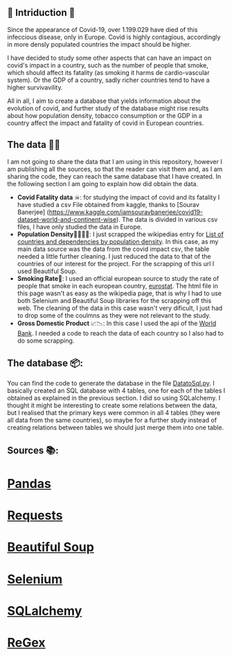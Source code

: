 ## 🦠 Intriduction 🦠
Since the appearance of Covid-19, over 1.199.029 have died of this infeccious disease, only in Europe. Covid is highly contagious, accordingly in more densly populated countries the impact should be higher. 

I have decided to study some other aspects that can have an impact on covid's impact in a country, such as the number of people that smoke, which should affect its fatality (as smoking it harms de cardio-vascular system). Or the GDP of a country, sadly richer countries tend to have a higher survivavility.

All in all, I aim to create a database that yields information about the evolution of covid, and further study of the database might rise results about how population density, tobacco consumption or the GDP in a country affect the impact and fatality of covid in European countries. 

## The data ✍🏼
I am not going to share the data that I am using in this repository, however I am publishing all the sources, so that the reader can visit them and, as I am sharing the code, they can reach the same database that I have created. In the following section I am going to explain how did obtain the data.
* **Covid Fatality data** ☠: for studying the impact of covid and its fatality I have studied a csv File obtained from kaggle, thanks to [Sourav Banerjee] (https://www.kaggle.com/iamsouravbanerjee/covid19-dataset-world-and-continent-wise). The data is divided in various csv files, I have only studied the data in Europe. 
* **Population Density**👨‍👨‍👧‍👧: I just scrapped the wikipedias entry for [List of countries and dependencies by population density](https://en.wikipedia.org/wiki/List_of_countries_and_dependencies_by_population_density). In this case, as my main data source was the data from the covid impact csv, the table needed a little further cleaning. I just reduced the data to that of the countries of our interest for the project. For the scrapping of this url I used Beautiful Soup.
* **Smoking Rate**🚬: I used an official european source to study the rate of people that smoke in each european country, [eurostat](https://ec.europa.eu/eurostat/databrowser/view/hlth_ehis_sk3e/default/table?lang=en). The html file in this page wasn't as easy as the wikipedia page, that is why I had to use both Selenium and Beautiful Soup libraries for the scrapping off this web. The cleaning of the data in this case wasn't very dificult, I just had to drop some of the coulmns as they were not relevant to the study. 
* **Gross Domestic Product** 📈📉: In this case I used the api of the [World Bank](https://www.worldbank.org/en/home). I needed a code to reach the data of each country so I also had to do some scrapping. 

## The database 📦:
You can find the code to generate the database in the file [DatatoSql.py](https://github.com/Pomilusky/Study-Covid19-Fatality/blob/Pomilusky/Code/DatatoSql.py). I basically created an SQL database with 4 tables, one for each of the tables I obtained as explained in the previous section. I did so using SQLalchemy. I thought it might be interesting to create some relations between the data, but I realised that the primary keys were common in all 4 tables (they were all data from the same countries), so maybe for a further study instead of creating relations between tables we should just merge them into one table. 

## Sources 📚:
# [Pandas](https://pandas.pydata.org/)
# [Requests](https://docs.python-requests.org/en/latest/)
# [Beautiful Soup](https://www.crummy.com/software/BeautifulSoup/bs4/doc/)
# [Selenium](https://ghostinspector.com/landing/selenium-testing/?gclid=CjwKCAiAo4OQBhBBEiwA5KWu_3rFVm5FcLLuXY7d5AiydLvvfGUR7xUsx0rW1bOBp7MlcijlINm3ZRoCnwgQAvD_BwE)
# [SQLalchemy](https://www.sqlalchemy.org/)
# [ReGex](https://docs.python.org/3/library/re.html)